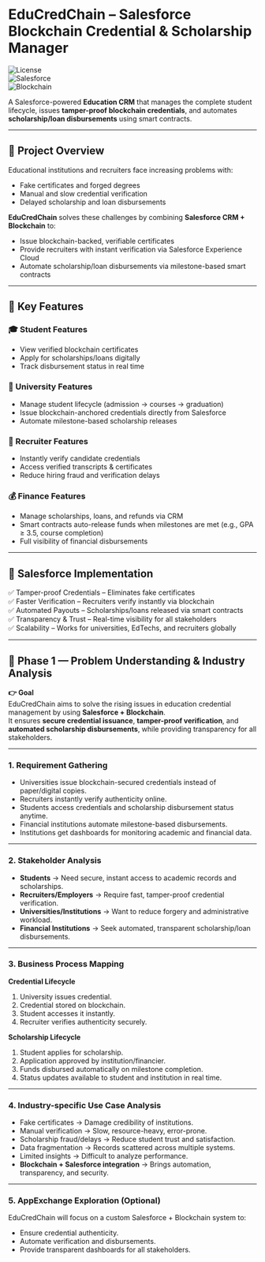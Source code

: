 # EduCredChain – Salesforce Blockchain Credential & Scholarship Manager  

![License](https://img.shields.io/badge/License-MIT-blue.svg)  
![Salesforce](https://img.shields.io/badge/Salesforce-Cloud-blue)  
![Blockchain](https://img.shields.io/badge/Blockchain-Enabled-green)  

A Salesforce-powered **Education CRM** that manages the complete student lifecycle, issues **tamper-proof blockchain credentials**, and automates **scholarship/loan disbursements** using smart contracts.  

---

## 📌 Project Overview  

Educational institutions and recruiters face increasing problems with:  
- Fake certificates and forged degrees  
- Manual and slow credential verification  
- Delayed scholarship and loan disbursements  

**EduCredChain** solves these challenges by combining **Salesforce CRM + Blockchain** to:  
- Issue blockchain-backed, verifiable certificates  
- Provide recruiters with instant verification via Salesforce Experience Cloud  
- Automate scholarship/loan disbursements via milestone-based smart contracts  

---

## 📌 Key Features  

### 🎓 Student Features  
- View verified blockchain certificates  
- Apply for scholarships/loans digitally  
- Track disbursement status in real time  

### 🏫 University Features  
- Manage student lifecycle (admission → courses → graduation)  
- Issue blockchain-anchored credentials directly from Salesforce  
- Automate milestone-based scholarship releases  

### 🏢 Recruiter Features  
- Instantly verify candidate credentials  
- Access verified transcripts & certificates  
- Reduce hiring fraud and verification delays  

### 💰 Finance Features  
- Manage scholarships, loans, and refunds via CRM  
- Smart contracts auto-release funds when milestones are met (e.g., GPA ≥ 3.5, course completion)  
- Full visibility of financial disbursements  

---

## 📌 Salesforce Implementation  

✅ Tamper-proof Credentials – Eliminates fake certificates  
✅ Faster Verification – Recruiters verify instantly via blockchain  
✅ Automated Payouts – Scholarships/loans released via smart contracts  
✅ Transparency & Trust – Real-time visibility for all stakeholders  
✅ Scalability – Works for universities, EdTechs, and recruiters globally  

---

## 📌 Phase 1 — Problem Understanding & Industry Analysis  

**👉 Goal**  
EduCredChain aims to solve the rising issues in education credential management by using **Salesforce + Blockchain**.  
It ensures **secure credential issuance**, **tamper-proof verification**, and **automated scholarship disbursements**, while providing transparency for all stakeholders.

---

### 1. Requirement Gathering  
- Universities issue blockchain-secured credentials instead of paper/digital copies.  
- Recruiters instantly verify authenticity online.  
- Students access credentials and scholarship disbursement status anytime.  
- Financial institutions automate milestone-based disbursements.  
- Institutions get dashboards for monitoring academic and financial data.  

---

### 2. Stakeholder Analysis  
- **Students** → Need secure, instant access to academic records and scholarships.  
- **Recruiters/Employers** → Require fast, tamper-proof credential verification.  
- **Universities/Institutions** → Want to reduce forgery and administrative workload.  
- **Financial Institutions** → Seek automated, transparent scholarship/loan disbursements.  

---

### 3. Business Process Mapping  
**Credential Lifecycle**  
1. University issues credential.  
2. Credential stored on blockchain.  
3. Student accesses it instantly.  
4. Recruiter verifies authenticity securely.  

**Scholarship Lifecycle**  
1. Student applies for scholarship.  
2. Application approved by institution/financier.  
3. Funds disbursed automatically on milestone completion.  
4. Status updates available to student and institution in real time.  

---

### 4. Industry-specific Use Case Analysis  
- Fake certificates → Damage credibility of institutions.  
- Manual verification → Slow, resource-heavy, error-prone.  
- Scholarship fraud/delays → Reduce student trust and satisfaction.  
- Data fragmentation → Records scattered across multiple systems.  
- Limited insights → Difficult to analyze performance.  
- **Blockchain + Salesforce integration** → Brings automation, transparency, and security.  

---

### 5. AppExchange Exploration (Optional)  
EduCredChain will focus on a custom Salesforce + Blockchain system to:  
- Ensure credential authenticity.  
- Automate verification and disbursements.  
- Provide transparent dashboards for all stakeholders.
